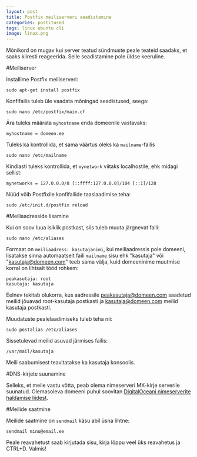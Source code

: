```yaml
---
layout: post
title: Postfix meiliserveri seadistamine
categories: postitused
tags: linux ubuntu cli
image: linux.png
---
```

Mõnikord on mugav kui server teatud sündmuste peale teateid saadaks, et saaks kiiresti reageerida. Selle seadistamine pole üldse keeruline.


#Meiliserver

Installime Postfix meiliserveri:

    sudo apt-get install postfix

Konfifailis tuleb üle vaadata mõningad seadistused, seega:

    sudo nano /etc/postfix/main.cf

Ära tuleks määrata `myhostname` enda domeenile vastavaks:

    myhostname = domeen.ee

Tuleks ka kontrollida, et sama väärtus oleks ka `mailname`-failis

    sudo nano /etc/mailname

Kindlasti tuleks kontrollida, et `mynetwork` viitaks localhostile, ehk midagi sellist:

    mynetworks = 127.0.0.0/8 [::ffff:127.0.0.0]/104 [::1]/128

Nüüd võib Postfixile konfifailide taaslaadimise teha:

    sudo /etc/init.d/postfix reload


#Meiliaadresside lisamine

Kui on soov luua isiklik postkast, siis tuleb muuta järgnevat faili:

    sudo nano /etc/aliases

Formaat on `meiliaadress: kasutajanimi`, kui meiliaadressis pole domeeni, lisatakse sinna automaatselt faili `mailname` sisu ehk "kasutaja" või "kasutaja@domeen.com" teeb sama välja, kuid domeeninime muutmise korral on lihtsalt tööd rohkem:

    peakasutaja: root
    kasutaja: kasutaja

Eelnev tekitab olukorra, kus aadressile peakasutaja@domeen.com saadetud meilid jõuavad root-kasutaja postkasti ja kasutaja@domeen.com meilid kasutaja postkasti.

Muudatuste pealelaadimiseks tuleb teha nii:

    sudo postalias /etc/aliases

Sissetulevad meilid asuvad järmises failis:

    /var/mail/kasutaja

Meili saabumisest teavitatakse ka kasutaja konsoolis.


#DNS-kirjete suunamine

Selleks, et meile vastu võtta, peab olema nimeserveri MX-kirje serverile suunatud. Olemasoleva domeeni puhul soovitan [DigitalOceani nimeserverite haldamise liidest](https://www.digitalocean.com/community/articles/how-to-set-up-a-host-name-with-digitalocean).

#Meilide saatmine

Meilide saatmine on `sendmail` käsu abil üsna lihtne:

    sendmail minu@email.ee

Peale reavahetust saab kirjutada sisu, kirja lõppu veel üks reavahetus ja CTRL+D. Valmis!
